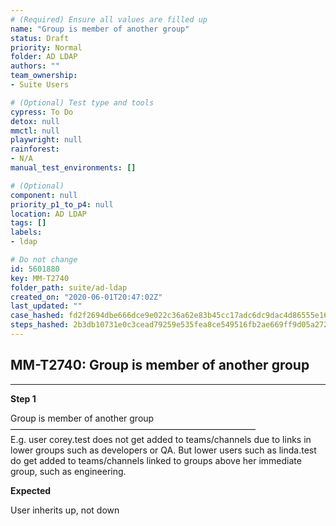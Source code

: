```yaml
---
# (Required) Ensure all values are filled up
name: "Group is member of another group"
status: Draft
priority: Normal
folder: AD LDAP
authors: ""
team_ownership: 
- Suite Users

# (Optional) Test type and tools
cypress: To Do
detox: null
mmctl: null
playwright: null
rainforest: 
- N/A
manual_test_environments: []

# (Optional)
component: null
priority_p1_to_p4: null
location: AD LDAP
tags: []
labels: 
- ldap

# Do not change
id: 5601880
key: MM-T2740
folder_path: suite/ad-ldap
created_on: "2020-06-01T20:47:02Z"
last_updated: ""
case_hashed: fd2f2694dbe666dce9e022c36a62e83b45cc17adc6dc9dac4d86555e16f264beca51ae722d4b86bb7f6a829069f63d96
steps_hashed: 2b3db10731e0c3cead79259e535fea8ce549516fb2ae669ff9d05a272a67c03bb38a74ec6f82d0a981a5274fc2a540d0
---
```


## MM-T2740: Group is member of another group

---

**Step 1**

Group is member of another group\
————————————————————————————\
E.g. user corey.test does not get added to teams/channels due to links in lower groups such as developers or QA. But lower users such as linda.test do get added to teams/channels linked to groups above her immediate group, such as engineering.

**Expected**

User inherits up, not down
